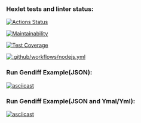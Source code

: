 ### Hexlet tests and linter status:
[![Actions Status](https://github.com/BuianovschiAlex/frontend-project-46/workflows/hexlet-check/badge.svg)](https://github.com/BuianovschiAlex/frontend-project-46/actions)

[![Maintainability](https://api.codeclimate.com/v1/badges/84572fac80b17a216d52/maintainability)](https://codeclimate.com/github/BuianovschiAlex/frontend-project-46/maintainability)

[![Test Coverage](https://api.codeclimate.com/v1/badges/84572fac80b17a216d52/test_coverage)](https://codeclimate.com/github/BuianovschiAlex/frontend-project-46/test_coverage)

[![.github/workflows/nodejs.yml](https://github.com/BuianovschiAlex/frontend-project-46/actions/workflows/nodejs.yml/badge.svg)](https://github.com/BuianovschiAlex/frontend-project-46/actions/workflows/nodejs.yml)

### Run Gendiff Example(JSON):
[![asciicast](https://asciinema.org/a/551395.svg)](https://asciinema.org/a/551395)

### Run Gendiff Example(JSON and Ymal/Yml):
[![asciicast](https://asciinema.org/a/552520.svg)](https://asciinema.org/a/552520)